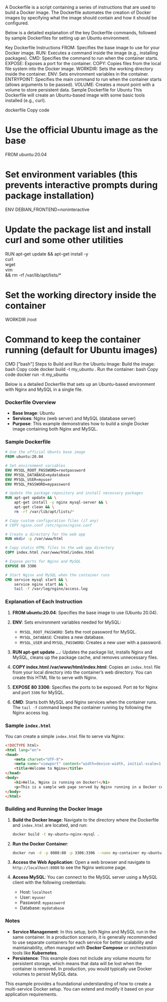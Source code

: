A Dockerfile is a script containing a series of instructions that are used to build a Docker image. The Dockerfile automates the creation of Docker images by specifying what the image should contain and how it should be configured.

Below is a detailed explanation of the key Dockerfile commands, followed by sample Dockerfiles for setting up an Ubuntu environment.

Key Dockerfile Instructions
FROM: Specifies the base image to use for your Docker image.
RUN: Executes a command inside the image (e.g., installing packages).
CMD: Specifies the command to run when the container starts.
EXPOSE: Exposes a port for the container.
COPY: Copies files from the local file system into the Docker image.
WORKDIR: Sets the working directory inside the container.
ENV: Sets environment variables in the container.
ENTRYPOINT: Specifies the main command to run when the container starts (allows arguments to be passed).
VOLUME: Creates a mount point with a volume to store persistent data.
Sample Dockerfile for Ubuntu
This Dockerfile will create an Ubuntu-based image with some basic tools installed (e.g., curl).

dockerfile
Copy code
# Use the official Ubuntu image as the base
FROM ubuntu:20.04

# Set environment variables (this prevents interactive prompts during package installation)
ENV DEBIAN_FRONTEND=noninteractive

# Update the package list and install curl and some other utilities
RUN apt-get update && apt-get install -y \
    curl \
    wget \
    vim \
    && rm -rf /var/lib/apt/lists/*

# Set the working directory inside the container
WORKDIR /root

# Command to keep the container running (default for Ubuntu images)
CMD ["bash"]
Steps to Build and Run the Ubuntu Image:
Build the image:
bash
Copy code
docker build -t my_ubuntu .
Run the container:
bash
Copy code
docker run -it my_ubuntu

Below is a detailed Dockerfile that sets up an Ubuntu-based environment with Nginx and MySQL in a single file.

### Dockerfile Overview

- **Base Image**: Ubuntu
- **Services**: Nginx (web server) and MySQL (database server)
- **Purpose**: This example demonstrates how to build a single Docker image containing both Nginx and MySQL.

### Sample Dockerfile

```Dockerfile
# Use the official Ubuntu base image
FROM ubuntu:20.04

# Set environment variables
ENV MYSQL_ROOT_PASSWORD=rootpassword
ENV MYSQL_DATABASE=mydatabase
ENV MYSQL_USER=myuser
ENV MYSQL_PASSWORD=mypassword

# Update the package repository and install necessary packages
RUN apt-get update && \
    apt-get install -y nginx mysql-server && \
    apt-get clean && \
    rm -rf /var/lib/apt/lists/*

# Copy custom configuration files (if any)
# COPY nginx.conf /etc/nginx/nginx.conf

# Create a directory for the web app
RUN mkdir -p /var/www/html

# Copy static HTML files to the web app directory
COPY index.html /var/www/html/index.html

# Expose ports for Nginx and MySQL
EXPOSE 80 3306

# Start Nginx and MySQL when the container runs
CMD service mysql start && \
    service nginx start && \
    tail -f /var/log/nginx/access.log
```

### Explanation of Each Instruction

1. **FROM ubuntu:20.04**: Specifies the base image to use (Ubuntu 20.04).

2. **ENV**: Sets environment variables needed for MySQL:
   - `MYSQL_ROOT_PASSWORD`: Sets the root password for MySQL.
   - `MYSQL_DATABASE`: Creates a new database.
   - `MYSQL_USER` and `MYSQL_PASSWORD`: Creates a new user with a password.

3. **RUN apt-get update ...**: Updates the package list, installs Nginx and MySQL, cleans up the package cache, and removes unnecessary files.

4. **COPY index.html /var/www/html/index.html**: Copies an `index.html` file from your local directory into the container’s web directory. You can create this HTML file to serve with Nginx.

5. **EXPOSE 80 3306**: Specifies the ports to be exposed. Port `80` for Nginx and port `3306` for MySQL.

6. **CMD**: Starts both MySQL and Nginx services when the container runs. The `tail -f` command keeps the container running by following the Nginx access log.

### Sample `index.html`

You can create a simple `index.html` file to serve via Nginx:

```html
<!DOCTYPE html>
<html lang="en">
<head>
    <meta charset="UTF-8">
    <meta name="viewport" content="width=device-width, initial-scale=1.0">
    <title>Welcome to Nginx</title>
</head>
<body>
    <h1>Hello, Nginx is running on Docker!</h1>
    <p>This is a sample web page served by Nginx running in a Docker container.</p>
</body>
</html>
```

### Building and Running the Docker Image

1. **Build the Docker Image**:
   Navigate to the directory where the Dockerfile and `index.html` are located, and run:
   ```bash
   docker build -t my-ubuntu-nginx-mysql .
   ```

2. **Run the Docker Container**:
   ```bash
   docker run -d -p 8080:80 -p 3306:3306 --name my-container my-ubuntu-nginx-mysql
   ```

3. **Access the Web Application**:
   Open a web browser and navigate to `http://localhost:8080` to see the Nginx welcome page.

4. **Access MySQL**:
   You can connect to the MySQL server using a MySQL client with the following credentials:
   - Host: `localhost`
   - User: `myuser`
   - Password: `mypassword`
   - Database: `mydatabase`

### Notes

- **Service Management**: In this setup, both Nginx and MySQL run in the same container. In a production scenario, it is generally recommended to use separate containers for each service for better scalability and maintainability, often managed with **Docker Compose** or orchestration tools like **Kubernetes**.
- **Persistence**: This example does not include any volume mounts for persistent storage, which means that data will be lost when the container is removed. In production, you would typically use Docker volumes to persist MySQL data. 

This example provides a foundational understanding of how to create a multi-service Docker setup. You can extend and modify it based on your application requirements.
